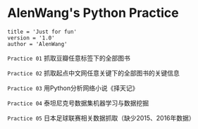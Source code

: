 # AlenWang's Python Practice

```
title = 'Just for fun'
version = '1.0'
author = 'AlenWang'
```

`Practice 01` 抓取豆瓣任意标签下的全部图书

`Practice 02` 抓取起点中文网任意关键下的全部图书的关键信息

`Practice 03` 用Python分析网络小说《择天记》

`Practice 04` 泰坦尼克号数据集机器学习与数据挖掘

`Practice 05` 日本足球联赛相关数据抓取（缺少2015、2016年数据）


